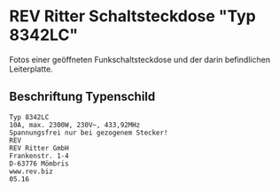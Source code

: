 # REV Ritter Schaltsteckdose "Typ 8342LC"

Fotos einer geöffneten Funkschaltsteckdose und der darin befindlichen Leiterplatte.

## Beschriftung Typenschild

```
Typ 8342LC
10A, max. 2300W, 230V~, 433,92MHz
Spannungsfrei nur bei gezogenem Stecker!
REV
REV Ritter GmbH
Frankenstr. 1-4
D-63776 Mömbris
www.rev.biz
05.16
```
